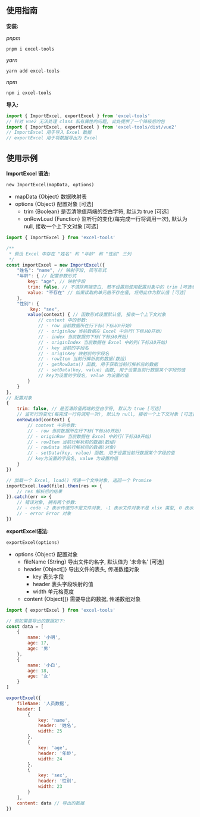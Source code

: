 ## 使用指南

**安装:**

*pnpm*

```
pnpm i excel-tools
```



*yarn*

```
yarn add excel-tools
```



*npm*

```
npm i excel-tools
```



**导入:**

```js
import { ImportExcel, exportExcel } from 'excel-tools'
// 针对 vue2 无法处理 class 私有属性的问题, 此处提供了一个降级后的包
import { ImportExcel, exportExcel } from 'excel-tools/dist/vue2'
// ImportExcel 用于导入 Excel 数据
// exportExcel 用于将数据导出为 Excel
```





##  使用示例

**ImportExcel 语法:**

`new ImportExcel(mapData, options)`

- mapData {Object} 数据映射表
- options {Object} 配置对象 [可选]
  - trim  {Boolean} 是否清除值两端的空白字符, 默认为 true [可选]
  - onRowLoad  {Function} 监听行的变化(每完成一行将调用一次), 默认为 null, 接收一个上下文对象 [可选]

```js
import { ImportExcel } from 'excel-tools'

/**
 * 假设 Excel 中存在 "姓名" 和 "年龄" 和 "性别" 三列
 */
const importExcel = new ImportExcel({
    "姓名": "name", // 映射字段, 简写形式
    "年龄": { // 配置参数形式
        key: "age", // 映射字段
        trim: false, // 不清除两端空白, 若不设置则使用配置对象中的 trim [可选参数]
        value: "不存在" // 如果读取的单元格不存在值, 将用此作为默认值 [可选]
    },
    "性别": {
         key: "sex", 
        value(context) { // 函数形式设置默认值, 接收一个上下文对象
            // context 中的参数:
            // - row 当前数据所在行下标(下标从0开始)
            // - originRow 当前数据在 Excel 中的行(下标从0开始)
            // - index 当前数据的下标(下标从0开始)
            // - originIndex 当前数据在 Excel 中的列(下标从0开始)
            // - key 当前的字段名
            // - originKey 映射前的字段名
            // - rowItem 当前行解析前的数据(数组)
            // - getRowData() 函数, 用于获取当前行解析后的数据
            // - setData(key, value) 函数, 用于设置当前行数据某个字段的值
            // key为设置的字段名, value 为设置的值
        }
    }
},
// 配置对象
{
	trim: false, // 是否清除值两端的空白字符, 默认为 true [可选]
    // 监听行的变化(每完成一行将调用一次), 默认为 null, 接收一个上下文对象 [可选]
    onRowLoad(context) {
        // context 中的参数:
        // - row 当前数据所在行下标(下标从0开始)
        // - originRow 当前数据在 Excel 中的行(下标从0开始)
        // - rowItem 当前行解析前的数据(数组)
        // - rowData 当前行解析后的数据(对象)
        // - setData(key, value) 函数, 用于设置当前行数据某个字段的值
        // key为设置的字段名, value 为设置的值
    }
})

// 加载一个 Excel, load() 传递一个文件对象, 返回一个 Promise
importExcel.load(file).then(res => {
    // res 解析后的结果
}).catch(err => {
    // 错误对象, 拥有两个参数: 
    // - code -2 表示传递的不是文件对象, -1 表示文件对象不是 xlsx 类型, 0 表示解析过程中出现了错误
    // - error Error 对象
})
```



**exportExcel语法:**

`exportExcel(options)`

- options {Object} 配置对象
  - fileName {String} 导出文件的名字, 默认值为 '未命名' [可选]
  - header {Object[]} 导出文件的表头, 传递数组对象
    - key  表头字段
    - header 表头字段映射的值
    - width 单元格宽度
  - content {Object[]} 需要导出的数据, 传递数组对象

```js
import { exportExcel } from 'excel-tools'

// 假如需要导出的数据如下:
const data = [
    {
        name: '小明',
        age: 17,
        age: '男'
    },
    {
        name: '小白',
        age: 18,
        age: '女'
    }
]

exportExcel({
    fileName: '人员数据',
    header: [
        {
            key: 'name',
            header: '姓名',
            width: 25
        },
        {
            key: 'age',
            header: '年龄',
            width: 24
        },
        {
            key: 'sex',
            header: '性别',
            width: 23
        }
    ],
    content: data // 导出的数据
})
```

